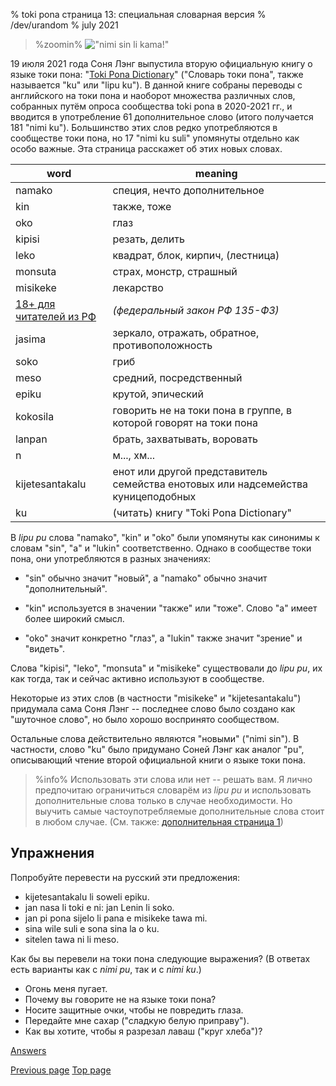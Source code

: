 % toki pona cтраница 13: специальная словарная версия
% /dev/urandom
% july 2021

<style>
.zoomin {
	text-align: center;
}
.zoomin img {
	width: 320px;
	image-rendering:crisp-edges;
	image-rendering: pixelated;
};
</style>

> %zoomin%
> !["nimi sin li kama!"](/tokipona/nimi_sin_li_kama.gif)
> 

19 июля 2021 года Соня Лэнг выпустила вторую официальную книгу о языке токи
пона: "[Toki Pona Dictionary](https://www.amazon.com/dp/0978292367)" ("Словарь
токи пона", также называется "ku" или "lipu ku"). В данной книге собраны
переводы с английского на токи пона и наоборот множества различных слов,
собранных путём опроса сообщества toki pona в 2020-2021 гг., и вводится в
употребление 61 дополнительное слово (итого получается 181 "nimi ku").
Большинство этих слов редко употребляются в сообществе токи пона, но 17 "nimi ku
suli" упомянуты отдельно как особо важные. Эта страница расскажет об этих новых
словах.

| word               | meaning                          |
|--------------------|----------------------------------|
| namako             | специя, нечто дополнительное     |
| kin                | также, тоже                      |
| oko                | глаз                             |
| kipisi             | резать, делить                   |
| leko               | квадрат, блок, кирпич, (лестница)|
| monsuta            | страх, монстр, страшный          |
| misikeke           | лекарство                        |
| [18+ для читателей из РФ](ru_13_tonsi.html) | *(федеральный закон РФ 135-ФЗ)* |
| jasima             | зеркало, отражать, обратное, противоположность |
| soko               | гриб                             |
| meso               | средний, посредственный          |
| epiku              | крутой, эпический                |
| kokosila           | говорить не на токи пона в группе, в которой говорят на токи пона |
| lanpan             | брать, захватывать, воровать     |
| n                  | м..., хм...                      |
| kijetesantakalu    | енот или другой представитель семейства енотовых или надсемейства куницеподобных |
| ku                 | (читать) книгу "Toki Pona Dictionary" |

В *lipu pu* слова "namako", "kin" и "oko" были упомянуты как синонимы к словам
"sin", "a" и "lukin" соответственно. Однако в сообществе токи пона, они
употребляются в разных значениях:

* "sin" обычно значит "новый", а "namako" обычно значит "дополнительный".

* "kin" используется в значении "также" или "тоже". Слово "a" имеет более
  широкий смысл.

* "oko" значит конкретно "глаз", а "lukin" также значит "зрение" и "видеть".

Слова "kipisi", "leko", "monsuta" и "misikeke" существовали до *lipu
pu*, их как тогда, так и сейчас активно используют в сообществе.

Некоторые из этих слов (в частности "misikeke" и "kijetesantakalu") придумала
сама Соня Лэнг -- последнее слово было создано как "шуточное слово", но было
хорошо воспринято сообществом.

Остальные слова действительно являются "новыми" ("nimi sin"). В частности, слово
"ku" было придумано Соней Лэнг как аналог "pu", описывающий чтение второй
официальной книги о языке токи пона.

> %info%
> Использовать эти слова или нет -- решать вам. Я лично предпочитаю ограничиться
> словарём из *lipu pu* и использовать дополнительные слова только в случае
> необходимости. Но выучить самые частоупотребляемые дополнительные слова стоит
> в любом случае. (См. также: [дополнительная страница 1](ru_x1.html))

## Упражнения

Попробуйте перевести на русский эти предложения:

* kijetesantakalu li soweli epiku.
* jan nasa li toki e ni: jan Lenin li soko.
* jan pi pona sijelo li pana e misikeke tawa mi.
* sina wile suli e sona sina la o ku.
* sitelen tawa ni li meso.

Как бы вы перевели на токи пона следующие выражения? (В ответах есть варианты
как с *nimi pu*, так и с *nimi ku*.)

* Огонь меня пугает.
* Почему вы говорите не на языке токи пона?
* Носите защитные очки, чтобы не повредить глаза.
* Передайте мне сахар ("сладкую белую приправу").
* Как вы хотите, чтобы я разрезал лаваш ("круг хлеба")?

[Answers](answers.html#p13)

[Previous page](12.html) [Top page](index.html)

